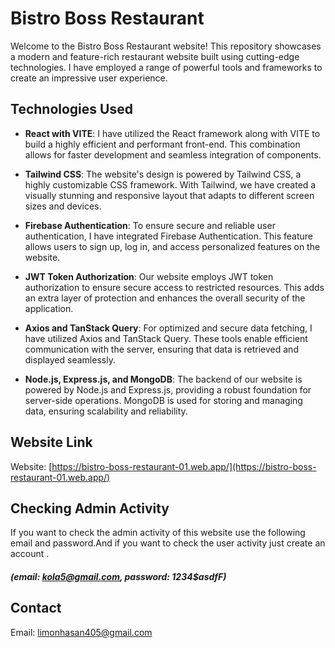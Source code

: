 # Bistro Boss Restaurant

Welcome to the Bistro Boss Restaurant website! This repository showcases a modern and feature-rich restaurant website built using cutting-edge technologies. I have employed a range of powerful tools and frameworks to create an impressive user experience.

## Technologies Used

- **React with VITE**: I have utilized the React framework along with VITE to build a highly efficient and performant front-end. This combination allows for faster development and seamless integration of components.

- **Tailwind CSS**: The website's design is powered by Tailwind CSS, a highly customizable CSS framework. With Tailwind, we have created a visually stunning and responsive layout that adapts to different screen sizes and devices.

- **Firebase Authentication**: To ensure secure and reliable user authentication, I have integrated Firebase Authentication. This feature allows users to sign up, log in, and access personalized features on the website.

- **JWT Token Authorization**: Our website employs JWT token authorization to ensure secure access to restricted resources. This adds an extra layer of protection and enhances the overall security of the application.

- **Axios and TanStack Query**: For optimized and secure data fetching, I have utilized Axios and TanStack Query. These tools enable efficient communication with the server, ensuring that data is retrieved and displayed seamlessly.

- **Node.js, Express.js, and MongoDB**: The backend of our website is powered by Node.js and Express.js, providing a robust foundation for server-side operations. MongoDB is used for storing and managing data, ensuring scalability and reliability.

## Website Link

Website: [https://bistro-boss-restaurant-01.web.app/](https://bistro-boss-restaurant-01.web.app/)

## Checking Admin Activity

If you want to check the admin activity of this website use the following email and password.And if you want to check the user activity just create an account .

##### (email: kola5@gmail.com, password: 1234$asdfF)

## Contact

Email: [limonhasan405@gmail.com](limonhasan405@gmail.com)
